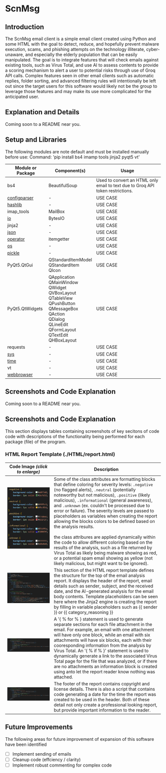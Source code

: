 # ScnMsg
## Introduction
The ScnMsg email client is a simple email client created using Python and some HTML with the goal to detect, reduce, and hopefully prevent malware execution, scams, and phishing attempts on the technology illiterate, cyber-unaware, and especially the elderly population that can be easily manipulated. The goal is to integrate features that will check emails against existing tools, such as Virus Total, and use AI to assess contents to provide a scoring mechanism to alert a user to potential risks through use of Groq API calls. Complex features seen in other email clients such as automatic replies, folder sorting, and advanced filtering rules will intentionally be left out since the target users for this software would likely not be the group to leverage those features and may make its use more complicated for the anticipated user.

## Explanation and Details
Coming soon to a README near you.

## Setup and Libraries
The following modules are note default and must be installed manually before use:
Command: 'pip install bs4 imamp tools jinja2 pyqt5 vt'

| Module or Package | Component(s) | Usage |
| ------- | ---------- | -------- |
| bs4 | BeautifulSoup | Used to convert an HTML only email to text due to Groq API token restrictions. |
| [configparser](https://docs.python.org/3/library/configparser.html#module-configparser) | - | USE CASE |
| [hashlib](https://docs.python.org/3/library/hashlib.html#module-hashlib) | - | USE CASE |
| imap_tools | MailBox | USE CASE |
| [io](https://docs.python.org/3/library/io.html#module-io) | BytesIO | USE CASE |
| jinja2 | - | USE CASE |
| [json](https://docs.python.org/3/library/json.html#module-json) | - | USE CASE |
| [operator](https://docs.python.org/3/library/operator.html#module-operator) | itemgetter | USE CASE |
| [os](https://docs.python.org/3/library/os.html#module-os) | - | USE CASE |
| [pickle](https://docs.python.org/3/library/pickle.html#module-pickle) | - | USE CASE |
| PyQt5.QtGui | QStandardItemModel<br>QStandardItem<br>QIcon | USE CASE |
| PyQt5.QtWidgets | QApplication<br>QMainWindow<br>QWidget<br>QVBoxLayout<br>QTableView<br>QPushButton<br>QMessageBox<br>QAction<br>QDialog<br>QLineEdit<br>QFormLayout<br>QTextEdit<br>QHBoxLayout | USE CASE |
| requests | - | USE CASE |
| [sys](https://docs.python.org/3/library/sys.html#module-sys) | - | USE CASE |
| [time](https://docs.python.org/3/library/time.html#module-time) | - | USE CASE |
| vt | - | USE CASE |
| [webbrowser](https://docs.python.org/3/library/webbrowser.html#module-webbrowser) | - | USE CASE |

## Screenshots and Code Explanation
Coming soon to a README near you.

## Screenshots and Code Explanation
This section displays tables containing screenshots of key secitons of code code with descriptions of the functionality being performed for each package (file) of the program.

### HTML Report Template (./HTML/report.html)
| Code Image *(click to enlarge)* | Description |
|-------------------------------|-------------|
| ![Screenshot of HTML coloring blocks](./readme_images/html_coloring.png)&nbsp;&nbsp;&nbsp;&nbsp;&nbsp;&nbsp;&nbsp;&nbsp;&nbsp;&nbsp;&nbsp;&nbsp;&nbsp;&nbsp;&nbsp;&nbsp;&nbsp;&nbsp;&nbsp;&nbsp; | Some of the class attributes are formatting blocks that define coloring for severity levels: `.negative` (no flagged alerts), `.neutral` (potentially noteworthy but not malicious), `.positive` (likely malicious), `.informational` (general awareness), and `.unknown` (ex. couldn't be processed due to error or failure). The severity levels are passed to placeholders as variables when creating the report allowing the blocks colors to be defined based on the analysis results. <br> <br> the class attribures are applied dynamically within the code to allow different coloring based on the results of the analysis, such as a file returned by Virus Total as likely being malware showing as red, or a potential spam email showing as yellow (not likely malicious, but might want to be ignored). |
| ![Screenshot of HTML code for top sections of report](./readme_images/html_top_report.png)&nbsp;&nbsp;&nbsp;&nbsp;&nbsp;&nbsp;&nbsp;&nbsp;&nbsp;&nbsp;&nbsp;&nbsp;&nbsp;&nbsp;&nbsp;&nbsp;&nbsp;&nbsp;&nbsp;&nbsp; | This section of the HTML report template defines the structure for the top of the email analysis report. It displays the header of the report, email details such as sender, subject, and the received date, and the AI-generated analysis for the email body contents. Template placeholders can be seen here where the Jinja2 engine is creating the report by filling in variable placeholders such as {{ sender }} or {{ category_reasoning }} |
| ![Screenshot of the HTML code block for creating variables numbers of file blocks](./readme_images/html_file_blocks.png)&nbsp;&nbsp;&nbsp;&nbsp;&nbsp;&nbsp;&nbsp;&nbsp;&nbsp;&nbsp;&nbsp;&nbsp;&nbsp;&nbsp;&nbsp;&nbsp;&nbsp;&nbsp;&nbsp;&nbsp; | A '{ % for % } statement is used to generate separate sections for each file attachment in the email. For example, an email with one attachment will have only one block, while an email with six attachments will have six blocks, each with their cooresponding information from the analysis by Virus Total. An '{ % if % }' statement is used to dynamically generate a link to the associated Virus Total page for the file that was analyzed, or if there are no attachments an information block is created using anto let the report reader know nothing was attached. |
| ![Screenshot of the HTML footer code and a date script](./readme_images/html_file_blocks.png)&nbsp;&nbsp;&nbsp;&nbsp;&nbsp;&nbsp;&nbsp;&nbsp;&nbsp;&nbsp;&nbsp;&nbsp;&nbsp;&nbsp;&nbsp;&nbsp;&nbsp;&nbsp;&nbsp;&nbsp; | The footer of the report contains copyright and license details. There is also a script that contains code generating a date for the time the report was created to be used in the header. Both of these detail not only create a professional looking report, but provide important information to the reader. |

## Future Improvements
The following areas for future improvement of expansion of this software have been identified
- [ ] Implement sending of emails
- [ ] Cleanup code (effciency / clarity)
- [ ] Implement robust commenting for complex code